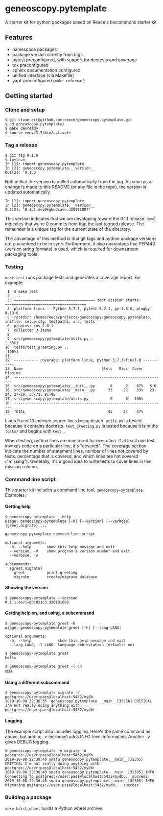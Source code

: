 # geneoscopy.pytemplate
A starter kit for python packages based on Reece's biocommons starter kit

## Features
* namespace packages
* package version directly from tags
* pytest preconfigured, with support for doctests and coverage
* tox preconfigured
* sphinx documentation configured
* unified interface (via Makefile)
* yapf-preconfigured (`make reformat`)

## Getting started

### Clone and setup

    $ git clone git@github.com:reece/geneoscopy.pytemplate.git
    $ cd geneoscopy.pytemplate/
    $ make devready
    $ source venv/3.7/bin/activate

### Tag a release

	$ git tag 0.1.0
	$ ipython
	In [1]: import geneoscopy.pytemplate
	In [2]: geneoscopy.pytemplate.__version__
	Out[2]: '0.1.0'

Notice that the version is pulled automatically from the tag. As soon
as a change is made to this README (or any file in the repo), the
version is updated automatically.

	In [1]: import geneoscopy.pytemplate
	In [2]: geneoscopy.pytemplate.__version__
	Out[2]: '0.1.1.dev0+gbedcaee.d20191007'

This version indicates that we are developing toward the 0.1.1
release.  `dev0` indicates that we're 0 commits from that the last
tagged release.  The remainder is a unique tag for the current state
of the directory. 

The advantage of this method is that git tags and python package
versions are guaranteed to be in sync. Furthermore, it also guarantees
that PEP440 (version string formats) is used, which is required for
downstream packaging tools.

### Testing

`make test` runs package tests and generates a coverage report.  For example:

     1	$ make test
     2	...
     3	===================================== test session starts =====================================
     4	platform linux -- Python 3.7.3, pytest-5.2.1, py-1.8.0, pluggy-0.13.0
     5	rootdir: /home/reece/projects/geneoscopy/geneoscopy.pytemplate, inifile: setup.cfg, testpaths: src, tests
     6	plugins: cov-2.8.1
     7	collected 3 items
     8	 
     9	src/geneoscopy/pytemplate/utils.py .													[ 33%]
    10	tests/test_greeting.py ..																[100%]
    11	 
    12	----------- coverage: platform linux, python 3.7.3-final-0 -----------
    13	Name									Stmts	Miss  Cover	  Missing
    14	---------------------------------------------------------------------
    15	src/geneoscopy/pytemplate/__init__.py		6	   2	67%	  5-6
    16	src/geneoscopy/pytemplate/__main__.py	   33	  22	33%	  23-24, 27-29, 33-71, 81-85
    17	src/geneoscopy/pytemplate/utils.py			6	   0   100%
    18	---------------------------------------------------------------------
    19	TOTAL									   45	  24	47%

Lines 9 and 10 indicate source lines being tested. `utils.py` is
tested because it contains doctests.  `test_greeting.py` is tested
because it is in the `tests/` and begins with `test_`.

When testing, python lines are monitored for execution. If at least
one test invokes code on a particular line, it's "covered".  The
coverage section indicate the number of statement lines, number of
lines not covered by tests, percentage that is covered, and which
lines are not covered ("missing").  Generally, it's a good idea to
write tests to cover lines in the missing column.


### Command line script

This starter kit includes a command line tool,
`geneoscopy-pytemplate`.  Examples:

#### Getting help
    $ geneoscopy-pytemplate --help
    usage: geneoscopy-pytemplate [-h] [--version] [--verbose] {greet,migrate} ...
     
    geneoscopy pytemplate command-line script
     
    optional arguments:
      -h, --help       show this help message and exit
      --version, -V    show program's version number and exit
      --verbose, -v
     
    subcommands:
      {greet,migrate}
        greet          print greeting
        migrate        create/migrate database


#### Showing the version
    $ geneoscopy-pytemplate --version
    0.1.1.dev1+gbc021c3.d20191008

#### Getting help on, and using, a subcommand
	$ geneoscopy-pytemplate greet -h
	usage: geneoscopy-pytemplate greet [-h] [--lang LANG]
    
	optional arguments:
      -h, --help            show this help message and exit
      --lang LANG, -l LANG  language abbreviation (default: en)

    $ geneoscopy-pytemplate greet
    hello
    
    $ geneoscopy-pytemplate greet -l cn
    你好

#### Using a different subcommand
    $ geneoscopy-pytemplate migrate -d postgres://user:pass@localhost:5432/mydb
    2019-10-08 22:30:35  geneoscopy.pytemplate.__main__[32266] CRITICAL I'm not really doing anything with postgres://user:pass@localhost:5432/mydb!

#### Logging
The example script also includes logging.  Here's the same command as
above, but adding -v (verbose) adds INFO-level information. Another -v
gives DEBUG logging.

    $ geneoscopy-pytemplate -v migrate -d postgres://user:pass@localhost:5432/mydb
    2019-10-08 22:30:40 snafu geneoscopy.pytemplate.__main__[32305] CRITICAL I'm not really doing anything with postgres://user:pass@localhost:5432/mydb!
    2019-10-08 22:30:40 snafu geneoscopy.pytemplate.__main__[32305] INFO Connecting to postgres://user:pass@localhost:5432/mydb... success
    2019-10-08 22:30:40 snafu geneoscopy.pytemplate.__main__[32305] INFO Migrating postgres://user:pass@localhost:5432/mydb... success

### Building a package

`make bdist_wheel` builds a Python wheel archive. 
